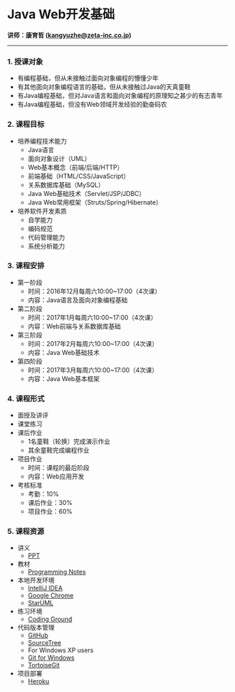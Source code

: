 # **Java Web开发基础**

**讲师：康育哲 ([kangyuzhe@zeta-inc.co.jp](kangyuzhe@zeta-inc.co.jp))**

---

### 1. 授课对象

- 有编程基础，但从未接触过面向对象编程的懵懂少年
- 有其他面向对象编程语言的基础，但从未接触过Java的天真童鞋
- 有Java编程基础，但对Java语言和面向对象编程的原理知之甚少的有志青年
- 有Java编程基础，但没有Web领域开发经验的勤奋码农

### 2. 课程目标

* 培养编程技术能力
    - Java语言
    - 面向对象设计（UML）
    - Web基本概念（前端/后端/HTTP）
    - 前端基础（HTML/CSS/JavaScript）
    - 关系数据库基础（MySQL）
    - Java Web基础技术（Servlet/JSP/JDBC）
    - Java Web常用框架（Struts/Spring/Hibernate）
* 培养软件开发素质
    - 自学能力
    - 编码规范
    - 代码管理能力
    - 系统分析能力

### 3. 课程安排
* 第一阶段
    - 时间：2016年12月每周六10:00~17:00（4次课）
    - 内容：Java语言及面向对象编程基础
* 第二阶段
    - 时间：2017年1月每周六10:00~17:00（4次课）
    - 内容：Web前端与关系数据库基础
* 第三阶段
    - 时间：2017年2月每周六10:00~17:00（4次课）
    - 内容：Java Web基础技术
* 第四阶段
    - 时间：2017年3月每周六10:00~17:00（4次课）
    - 内容：Java Web基本框架

### 4. 课程形式
* 面授及讲评
* 课堂练习
* 课后作业
    - 1名童鞋（轮换）完成演示作业
    - 其余童鞋完成编程作业
* 项目作业
    - 时间：课程的最后阶段
    - 内容：Web应用开发
* 考核标准
    - 考勤：10%
    - 课后作业：30%
    - 项目作业：60%

### 5. 课程资源
* 讲义
    - [PPT](https://github.com/kangyuzhe/java-train/tree/master/slides)
* 教材
    - [Programming Notes](https://www.ntu.edu.sg/home/ehchua/programming/index.html)
* 本地开发环境
    - [IntelliJ IDEA](https://www.jetbrains.com/idea)
    - [Google Chrome](https://www.google.com/chrome)
    - [StarUML](http://staruml.io/)
* 练习环境
    - [Coding Ground](http://www.tutorialspoint.com/codingground.htm)
* 代码版本管理
    - [GitHub](https://github.com)
    - [SourceTree](https://www.sourcetreeapp.com)
    - For Windows XP users
     * [Git for Windows](https://github.com/git-for-windows/git/releases/download/v2.10.0.windows.1/Git-2.10.0-32-bit.exe)
     * [TortoiseGit](https://download.tortoisegit.org/tgit/1.8.16.0/TortoiseGit-1.8.16.0-32bit.msi)
* 项目部署
    - [Heroku](https://www.heroku.com)
